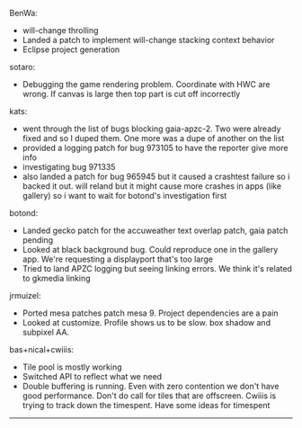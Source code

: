 BenWa:
* will-change throlling
* Landed a patch to implement will-change stacking context behavior
* Eclipse project generation

sotaro:
* Debugging the game rendering problem. Coordinate with HWC are wrong. If canvas is large then top part is cut off incorrectly

kats:
* went through the list of bugs blocking gaia-apzc-2. Two were already fixed and so I duped them. One more was a dupe of another on the list
* provided a logging patch for bug 973105 to have the reporter give more info
* investigating bug 971335
* also landed a patch for bug 965945 but it caused a crashtest failure so i backed it out. will reland but it might cause more crashes in apps (like gallery) so i want to wait for botond's investigation first

botond:
* Landed gecko patch for the accuweather text overlap patch, gaia patch pending
* Looked at black background bug. Could reproduce one in the gallery app. We're requesting a displayport that's too large
* Tried to land APZC logging but seeing linking errors. We think it's related to gkmedia linking

jrmuizel:
* Ported mesa patches patch mesa 9. Project dependencies are a pain
* Looked at customize. Profile shows us to be slow. box shadow and subpixel AA.

bas+nical+cwiiis:
* Tile pool is mostly working
* Switched API to reflect what we need
* Double buffering is running. Even with zero contention we don't have good performance. Don't do call for tiles that are offscreen. Cwiiis is trying to track down the timespent. Have some ideas for timespent

________________


